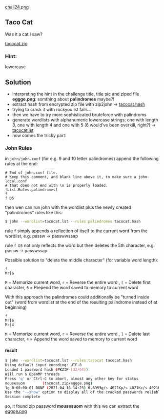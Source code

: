 [chall24.png](chall24.png)

## Taco Cat
Was it a cat I saw?

[tacocat.zip](tacocat.zip)
### Hint:
lowercase

## Solution
* interpreting the hint in the challenge title, title pic and ziped file **eggge.png**: somthing about **palindromes** maybe?!
* extract hash from encrypted zip file with zip2john -> [tacocat.hash](tacocat.hash)
* trying to crack it with rockyou.lst fails…
* then we have to try more sophisticated bruteforce with palindroms 
* generate wordlists with alphanumeric lowercase strings; one with length 3, one with length 4 and one with 5 (6 would've been overkill, right?) -> [tacocat.lst](tacocat.lst)
* now comes the tricky part:

### John Rules

in ```john/john.conf``` (for e.g. 9 and 10 letter palindromes) append the following rules at the end:
```
# End of john.conf file.
# Keep this comment, and blank line above it, to make sure a john-local.conf
# that does not end with \n is properly loaded.
[List.Rules:palindromes]
f
f D5
```
then wen can run john with the wordlist plus the newly created "palindromes" rules like this:
```bash
$ john --wordlist=tacocat.lst --rules:palindromes tacocat.hash 
```
rule ```f``` simply appends a reflection of itself to the current word from the wordlist, e.g. passw -> passwwssap

rule ```f D5``` not only reflects the word but then deletes the 5th character, e.g. passw -> passwssap

Possible solution to "delete the middle character" (for variable word length):
```
f
Mr[6
```
```M``` = Memorize current word, ```r``` = Reverse the entire word , ```[``` = Delete first character, ```6``` = Prepend the word saved to memory to current word

With this approach the palindromes could additionally be "turned inside out" (word from wordlist at the end of the resulting palindrome instead of at beginning)
```
f   
Mr[6
Mr]4
```
```M``` = Memorize current word, ```r``` = Reverse the entire word , ```]``` = Delete last character, ```4``` = Append the word saved to memory to current word

#### result
```bash
$ john --wordlist=tacocat.lst --rules:tacocat tacocat.hash 
Using default input encoding: UTF-8
Loaded 1 password hash (PKZIP [32/64])
Will run 6 OpenMP threads
Press 'q' or Ctrl-C to abort, almost any other key for status
mousesuom        (tacocat.zip/eggge.png)
1g 0:00:00:01 DONE (2021-04-16 14:23) 0.6993g/s 4021Kp/s 4021Kc/s 4021KC/s momxkxmom..mpfbzbfpm
Use the "--show" option to display all of the cracked passwords reliably
Session complete
```
so, it found zip password **mousesuom**
with this we can extract the [eggge.png](eggge.png)
